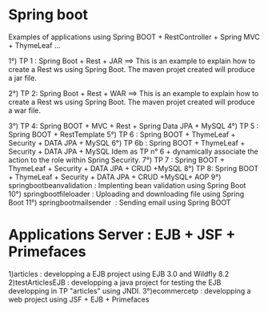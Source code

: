 # Spring boot
Examples of applications using Spring BOOT + RestController + Spring MVC + ThymeLeaf ...

1°) TP 1 : Spring Boot + Rest + JAR
==> This is an example to explain how to create a Rest ws using Spring Boot.
The maven projet created will produce a jar file.

2°) TP 2:  Spring Boot + Rest + WAR
==> This is an example to explain how to create a Rest ws using Spring Boot.
The maven projet created will produce a war file.

3°) TP 4:  Spring BOOT + MVC + Rest + Spring Data JPA + MySQL
4°) TP 5 : Spring BOOT + RestTemplate
5°) TP 6 : Spring BOOT + ThymeLeaf + Security + DATA JPA + MySQL
6°) TP 6b : Spring BOOT + ThymeLeaf + Security + DATA JPA + MySQL
Idem as TP n° 6  + dynamically associate the action to the role within Spring Security.
7°) TP 7 :  Spring BOOT + ThymeLeaf + Security + DATA JPA + CRUD +MySQL
8°) TP 8: Spring BOOT + ThymeLeaf + Security + DATA JPA + CRUD +MySQL+ AOP
9°) springbootbeanvalidation : Implenting bean validation using Spring Boot
10°) springbootfileloader : Uploading and downloading file using Spring Boot
11°) springbootmailsender  : Sending email using Spring BOOT

# Applications Server : EJB + JSF + Primefaces
1)articles : developping a EJB project using  EJB 3.0 and Wildfly 8.2
2)testArticlesEJB : developping a java project for testing the EJB developping in TP "articles" using JNDI.
3°)ecommercetp : developping a web project using JSF + EJB + Primefaces
